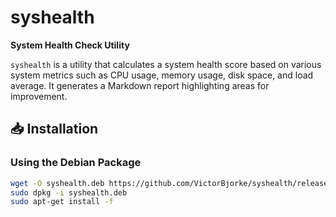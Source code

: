# syshealth

**System Health Check Utility**

`syshealth` is a utility that calculates a system health score based on various system metrics such as CPU usage, memory usage, disk space, and load average. It generates a Markdown report highlighting areas for improvement.

## 📥 Installation

### Using the Debian Package

```bash
wget -O syshealth.deb https://github.com/VictorBjorke/syshealth/releases/download/v1.0/syshealth_1.0_all.deb
sudo dpkg -i syshealth.deb
sudo apt-get install -f

